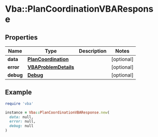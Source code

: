 # Vba::PlanCoordinationVBAResponse

## Properties

| Name | Type | Description | Notes |
| ---- | ---- | ----------- | ----- |
| **data** | [**PlanCoordination**](PlanCoordination.md) |  | [optional] |
| **error** | [**VBAProblemDetails**](VBAProblemDetails.md) |  | [optional] |
| **debug** | [**Debug**](Debug.md) |  | [optional] |

## Example

```ruby
require 'vba'

instance = Vba::PlanCoordinationVBAResponse.new(
  data: null,
  error: null,
  debug: null
)
```

